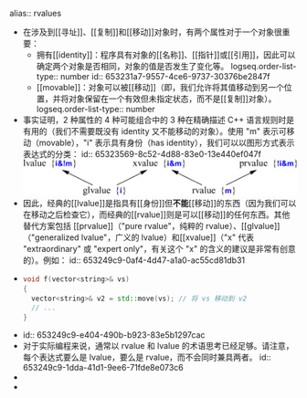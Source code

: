 alias:: rvalues

- 在涉及到[[寻址]]、[[复制]]和[[移动]]对象时，有两个属性对于一个对象很重要：
	- 拥有[[identity]]：程序具有对象的[[名称]]、[[指针]]或[[引用]]，因此可以确定两个对象是否相同，对象的值是否发生了变化等。
	  logseq.order-list-type:: number
	  id:: 653231a7-9557-4ce6-9737-30376be2847f
	- [[movable]]：对象可以被[[移动]]（即，我们允许将其值移动到另一个位置，并将对象保留在一个有效但未指定状态，而不是[[复制]]对象）。
	  logseq.order-list-type:: number
- 事实证明，2 种属性的 4 种可能组合中的 3 种在精确描述 C++ 语言规则时是有用的（我们不需要既没有 identity 又不能移动的对象）。使用 "m" 表示可移动（movable），"i" 表示具有身份（has identity），我们可以以图形方式表示表达式的分类：
  id:: 65323569-8c52-4d88-83e0-13e440ef047f
  ![image.png](../assets/image_1697787998357_0.png)
- 因此，经典的[[lvalue]]是指具有[[身份]]但**不能**[[移动]]的东西（因为我们可以在移动之后检查它），而经典的[[rvalue]]则是可以[[移动]]的任何东西。其他替代方案包括 [[prvalue]]（"pure rvalue"，纯粹的 rvalue）、[[glvalue]]（"generalized lvalue"，广义的 lvalue）和[[xvalue]]（"x" 代表 "extraordinary" 或 "expert only"，有关这个 "x" 的含义的建议是非常有创意的）。例如：
  id:: 653249c9-0af4-4d47-a1a0-ac55cd81db31
- ```C++
  void f(vector<string>& vs)
  {
    vector<string>& v2 = std::move(vs); // 将 vs 移动到 v2
    // ...
  }
  ```
- id:: 653249c9-e404-490b-b923-83e5b1297cac
- 对于实际编程来说，通常以 rvalue 和 lvalue 的术语思考已经足够。请注意，每个表达式要么是 lvalue，要么是 rvalue，而不会同时兼具两者。
  id:: 653249c9-1dda-41d1-9ee6-71fde8e073c6
-
-